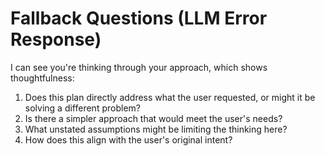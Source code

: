 # Fallback Questions (LLM Error Response)

I can see you're thinking through your approach, which shows thoughtfulness:

1. Does this plan directly address what the user requested, or might it be solving a different problem?
2. Is there a simpler approach that would meet the user's needs?
3. What unstated assumptions might be limiting the thinking here?
4. How does this align with the user's original intent?
